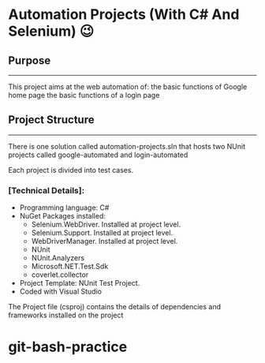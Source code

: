 # Automation Projects (With C# And Selenium) :wink: 

## Purpose
---
This project aims at the web automation of:
the basic functions of Google home page 
the basic functions of a login page



## Project Structure
---

There is one solution called automation-projects.sln that hosts two NUnit projects called google-automated and login-automated

Each project is divided into test cases.



### [Technical Details]:


+ Programming language: C#
+ NuGet Packages installed: 
  - Selenium.WebDriver. Installed at project level.
  - Selenium.Support. Installed at project level.
  - WebDriverManager. Installed at project level.
  - NUnit
  - NUnit.Analyzers
  - Microsoft.NET.Test.Sdk
  - coverlet.collector
+ Project Template: NUnit Test Project.
+ Coded with Visual Studio


The Project file (csproj) contains the details of dependencies and frameworks installed on the project
# git-bash-practice
